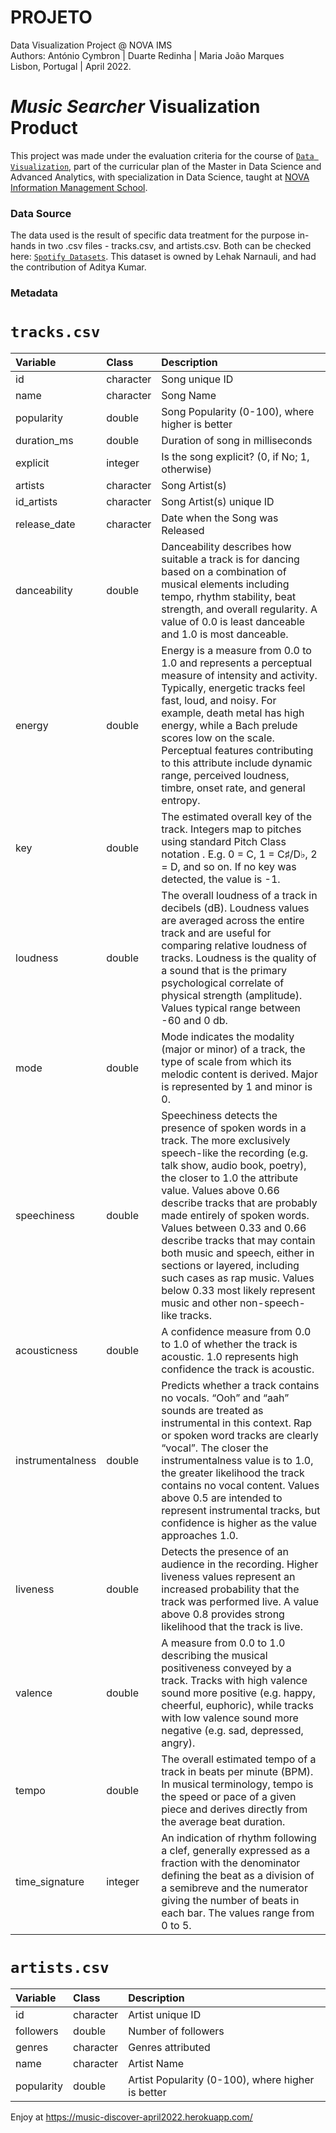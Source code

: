 # PROJETO
Data Visualization Project @ NOVA IMS
<br>Authors: António Cymbron | Duarte Redinha | Maria João Marques
<br>Lisbon, Portugal | April 2022.

# _Music Searcher_ Visualization Product

This project was made under the evaluation criteria for the course of [`Data Visualization`](https://www.novaims.unl.pt/detalhe-disciplinas?d=200176&c=7512&r=2&o=1), part of the curricular plan of the Master in Data Science and Advanced Analytics, with specialization in Data Science, taught at [NOVA Information Management School](https://www.novaims.unl.pt/default).

### Data Source

The data used is the result of specific data treatment for the purpose in-hands in two .csv files - tracks.csv, and artists.csv. Both can be checked here: [`Spotify Datasets`](https://www.kaggle.com/datasets/lehaknarnauli/spotify-datasets?select=tracks.csv).
This dataset is owned by Lehak Narnauli, and had the contribution of Aditya Kumar.

### Metadata

# `tracks.csv`

|Variable                 |Class     |Description |
|:---|:---|:-----------|
|id                       |character | Song unique ID|
|name                     |character | Song Name|
|popularity               |double    | Song Popularity (0-100), where higher is better|
|duration_ms              |double    | Duration of song in milliseconds|
|explicit                 |integer   | Is the song explicit? (0, if No; 1, otherwise)|
|artists                  |character | Song Artist(s)|
|id_artists               |character | Song Artist(s) unique ID|
|release_date	            |character | Date when the Song was Released|
|danceability             |double    | Danceability describes how suitable a track is for dancing based on a combination of musical elements including tempo, rhythm stability, beat strength, and overall regularity. A value of 0.0 is least danceable and 1.0 is most danceable. |
|energy                   |double    | Energy is a measure from 0.0 to 1.0 and represents a perceptual measure of intensity and activity. Typically, energetic tracks feel fast, loud, and noisy. For example, death metal has high energy, while a Bach prelude scores low on the scale. Perceptual features contributing to this attribute include dynamic range, perceived loudness, timbre, onset rate, and general entropy. |
|key                      |double    | The estimated overall key of the track. Integers map to pitches using standard Pitch Class notation . E.g. 0 = C, 1 = C♯/D♭, 2 = D, and so on. If no key was detected, the value is -1. |
|loudness                 |double    | The overall loudness of a track in decibels (dB). Loudness values are averaged across the entire track and are useful for comparing relative loudness of tracks. Loudness is the quality of a sound that is the primary psychological correlate of physical strength (amplitude). Values typical range between -60 and 0 db.|
|mode                     |double    | Mode indicates the modality (major or minor) of a track, the type of scale from which its melodic content is derived. Major is represented by 1 and minor is 0.|
|speechiness              |double    | Speechiness detects the presence of spoken words in a track. The more exclusively speech-like the recording (e.g. talk show, audio book, poetry), the closer to 1.0 the attribute value. Values above 0.66 describe tracks that are probably made entirely of spoken words. Values between 0.33 and 0.66 describe tracks that may contain both music and speech, either in sections or layered, including such cases as rap music. Values below 0.33 most likely represent music and other non-speech-like tracks. |
|acousticness             |double    | A confidence measure from 0.0 to 1.0 of whether the track is acoustic. 1.0 represents high confidence the track is acoustic.|
|instrumentalness         |double    | Predicts whether a track contains no vocals. “Ooh” and “aah” sounds are treated as instrumental in this context. Rap or spoken word tracks are clearly “vocal”. The closer the instrumentalness value is to 1.0, the greater likelihood the track contains no vocal content. Values above 0.5 are intended to represent instrumental tracks, but confidence is higher as the value approaches 1.0. |
|liveness                 |double    | Detects the presence of an audience in the recording. Higher liveness values represent an increased probability that the track was performed live. A value above 0.8 provides strong likelihood that the track is live. |
|valence                  |double    | A measure from 0.0 to 1.0 describing the musical positiveness conveyed by a track. Tracks with high valence sound more positive (e.g. happy, cheerful, euphoric), while tracks with low valence sound more negative (e.g. sad, depressed, angry). |
|tempo                    |double    | The overall estimated tempo of a track in beats per minute (BPM). In musical terminology, tempo is the speed or pace of a given piece and derives directly from the average beat duration. |
|time_signature           |integer   | An indication of rhythm following a clef, generally expressed as a fraction with the denominator defining the beat as a division of a semibreve and the numerator giving the number of beats in each bar. The values range from 0 to 5. |


# `artists.csv`

|Variable                 |Class     |Description |
|:---|:---|:-----------|
|id                       |character | Artist unique ID|
|followers                |double    | Number of followers|
|genres                   |character | Genres attributed|
|name                     |character | Artist Name|
|popularity               |double    | Artist Popularity (0-100), where higher is better|



Enjoy at https://music-discover-april2022.herokuapp.com/
